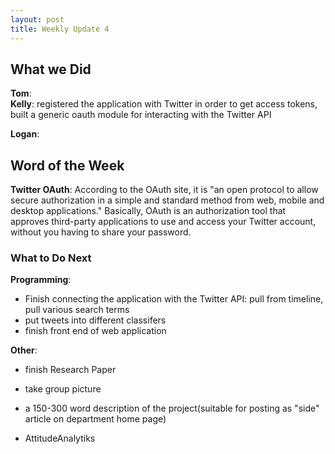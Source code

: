 ```yaml
---
layout: post
title: Weekly Update 4
---
```




## What we Did

**Tom**:  
**Kelly**: registered the application with Twitter in order to get access tokens, built a generic oauth module for interacting with the Twitter API

**Logan**:  

## Word of the Week
 

**Twitter OAuth**: According to the OAuth site, it is "an open protocol to allow secure authorization in a simple and standard method from web, mobile and desktop applications." Basically, OAuth is an authorization tool that approves third-party applications to use and access your Twitter account, without you having to share your password.


### What to Do Next

**Programming**: 
- Finish connecting the application with the Twitter API: pull from timeline, pull various search terms
- put tweets into different classifers
- finish front end of web application 


**Other**:
- finish Research Paper 
- take group picture
- a 150-300 word description of the project(suitable for posting as "side" article on department home page)


 
 
 - AttitudeAnalytiks
